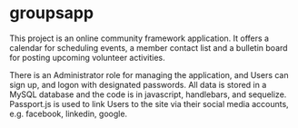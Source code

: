 # groupsapp

This project is an online community framework application. It offers a calendar for scheduling events, a member contact list and a bulletin board 
for posting upcoming volunteer activities. 

There is an Administrator role for managing the application, and Users can sign up, and logon with designated passwords. All data is stored in 
a MySQL database and the code is in javascript, handlebars, and sequelize. Passport.js is used to link Users to the site via their social media
accounts, e.g. facebook, linkedin, google. 
